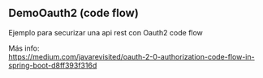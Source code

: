 ## DemoOauth2 (code flow)

Ejemplo para securizar una api rest con Oauth2 code flow

Más info:  
<https://medium.com/javarevisited/oauth-2-0-authorization-code-flow-in-spring-boot-d8ff393f316d>